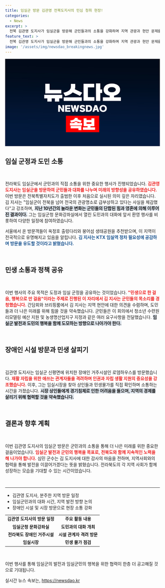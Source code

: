 ```yaml
---
title: 임실군 방문 김관영 전북도지사의 민심 청취 현장!
categories:
  - News
excerpt: >
  전북 김관영 도지사가 임실군을 방문해 군민들과의 소통을 강화하며 지역 관광과 현안 문제를 논의했다. 임실은 전국적인 관광명소로 떠오르고 있다는 그의 발언 속, KTX 임실역 정차 필요성도 강조되며 민생을 살리기 위한 다양한 의견이 교환됐다.
feature_text: >
  전북 김관영 도지사가 임실군을 방문해 군민들과의 소통을 강화하며 지역 관광과 현안 문제를 논의했다. 임실은 전국적인 관광명소로 떠오르고 있다는 그의 발언 속, KTX 임실역 정차 필요성도 강조되며 민생을 살리기 위한 다양한 의견이 교환됐다.
image: '/assets/img/newsdao_breakingnews.jpg'
---
```


<p><img src="/assets/img/newsdao_breakingnews.jpg" alt="implanttips 속보" /></p>

<h2 data-ke-size="size26">임실 군정과 도민 소통</h2>

<p data-ke-size="size16">&nbsp;</p>

<p>전라북도 임실군에서 군민과의 직접 소통을 위한 중요한 행사가 진행되었습니다. <b><span style="color: #ee2323;">김관영 도지사는 임실군을 방문하여 군민들과 대화를 나누며 미래의 방향성을 공유하였습니다.</span></b> 이번 방문은 전북특별자치도가 출범한 이후 처음으로 실시된 의미 깊은 자리였습니다. 김 지사는 "임실군이 전북을 넘어 전국의 관광명소로 급부상하고 있다는 사실을 체감했다"고 강조하며, <b><span style="background-color: #21538527;">지난 10년간의 놀라운 변화는 군민들의 단합된 힘과 영혼에 의해 이루어진 결과이다.</span></b> 그는 임실군청 문화강좌실에서 열린 도민과의 대화에 앞서 환영 행사를 비롯하여 다양한 일정에 참여하였습니다.</p>

<p>서울에서 온 방문객들이 옥정호 출렁다리와 붕어섬 생태공원을 추천받으며, 이 지역이 전국적으로 유명해지고 있음을 알립니다. <b><span style="color: #1a5490;">김 지사는 KTX 임실역 정차 필요성에 공감하며 방문을 유도할 것이라고 밝혔습니다.</span></b></p>

<p data-ke-size="size16">&nbsp;</p>

<h2 data-ke-size="size26">민생 소통과 정책 공유</h2>

<p data-ke-size="size16">&nbsp;</p>

<p>이번 행사의 주요 목적은 도정과 임실 군정을 공유하는 것이었습니다. <b><span style="color: #ee2323;">"민생으로 한 걸음, 행복으로 만 걸음"이라는 주제로 진행된 이 자리에서 김 지사는 군민들의 목소리를 경청했습니다.</span></b> 간담회와 브리핑룸에서 김 지사는 지역 현안에 대한 의견을 수렴하며, 도민들과 더 나은 미래를 위해 힘쓸 것을 약속했습니다. 군민들은 이 회의에서 청소년 수련원 리모델링 예산 지원 및 농생명산업지구 지정과 같은 여러 요구사항을 전달했습니다. <b><span style="background-color: #21538527;">임실군 발전과 도민의 행복을 함께 도모하는 방향으로 나아가야 한다.</span></b> </p>

<p data-ke-size="size16">&nbsp;</p>

<h2 data-ke-size="size26">장애인 시설 방문과 민생 살피기</h2>

<p data-ke-size="size16">&nbsp;</p>

<p>김관영 도지사는 임실군 신평면에 위치한 장애인 거주시설인 로뎀하우스를 방문했습니다. <b><span style="color: #ee2323;">재활 자립을 위한 애쓰는 관계자들을 격려하며 인권과 자립 생활 지원의 중요성을 강조했습니다.</span></b> 이후, 그는 임실시장을 찾아 상인들과 민생물가를 직접 확인하며 소통하는 시간을 가졌습니다. <b><span style="background-color: #21538527;">시장 상인들에게 경기침체로 인한 어려움을 들으며, 지역의 경제를 살리기 위해 협력할 것을 약속했습니다.</span></b> </p>

<p data-ke-size="size16">&nbsp;</p>

<h2 data-ke-size="size26">결론과 향후 계획</h2>

<p data-ke-size="size16">&nbsp;</p>

<p>이번 김관영 도지사의 임실군 방문은 군민과의 소통을 통해 더 나은 미래를 위한 중요한 걸음이었습니다. <b><span style="color: #ee2323;">임실군 발전과 군민의 행복을 목표로, 전북도와 함께 지속적인 노력을 해 나가야 합니다.</span></b> 심민 군수는 김 도지사에 대한 감사의 마음을 전하며, 지역사회와의 협력을 통해 발전을 이끌어가겠다는 뜻을 밝혔습니다. 전라북도의 각 지역 사회가 함께 성장하는 모습을 기대할 수 있는 시간이었습니다.</p>

<p data-ke-size="size16">&nbsp;</p>

<hr>

<ul>
    <li>김관영 도지사, 분주한 지역 방문 일정</li>
    <li>임실군민과의 대화 시간, 지역 발전 방향 논의</li>
    <li>장애인 시설 및 시장 방문으로 현장 소통 강화</li>
</ul>

<table style="width:100%">
    <tr>
        <td style="text-align: center; height: 17px;"><b>김관영 도지사의 방문 일정</b></td>
        <td style="text-align: center; height: 17px;"><b>주요 활동 내용</b></td>
    </tr>
    <tr>
        <td style="text-align: center; height: 17px;"><b>임실군청 문화강좌실</b></td>
        <td style="text-align: center; height: 17px;"><b>도민과의 대화 개최</b></td>
    </tr>
    <tr>
        <td style="text-align: center; height: 17px;"><b>전라북도 장애인 거주시설</b></td>
        <td style="text-align: center; height: 17px;"><b>시설 관계자 격려 방문</b></td>
    </tr>
    <tr>
        <td style="text-align: center; height: 17px;"><b>임실시장</b></td>
        <td style="text-align: center; height: 17px;"><b>민생 물가 점검</b></td>
    </tr>
</table> 

<p data-ke-size="size16">&nbsp;</p> 

<p>이번 행사를 통해 임실군의 발전과 임실군민의 행복을 위한 협력이 한층 더 공고해질 것으로 기대됩니다.</p>
실시간 뉴스 속보는, <a href="https://newsdao.kr" rel="dofollow">https://newsdao.kr</a>



